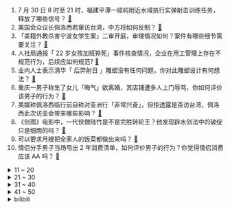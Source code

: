 1. 7 月 30 日 8 时至 21 时，福建平潭一岐屿附近水域执行实弹射击训练任务，释放了哪些信号？ [:link:](https://www.zhihu.com/question/545994985)
2. 美国会众议长佩洛西若窜访台湾，中方将如何反制？ [:link:](https://www.zhihu.com/question/546052776)
3. 「美籍外教杀害宁波女学生案」二审开庭，审理情况如何？案件有哪些细节需要关注？ [:link:](https://www.zhihu.com/question/545967628)
4. 人社局通报「 22 岁女孩加班猝死」事件核查情况，企业在用工管理上存在不规范行为，后续应如何规范? [:link:](https://www.zhihu.com/question/546008281)
5. 业内人士表示清华「 后羿射日 」雕塑没有任何问题，你对此雕塑设计有何想法？ [:link:](https://www.zhihu.com/question/545467758)
6. 重庆一男子称生了女儿「晦气」欲离婚，其店铺遭多人上门辱骂，你如何评价该男子的行为？ [:link:](https://www.zhihu.com/question/545623896)
7. 美媒称佩洛西临行前自称对亚洲行「非常兴奋」，但拒透露是否访台湾，佩洛西此次访亚会带来哪些影响？ [:link:](https://www.zhihu.com/question/546054485)
8. 《剑雨》电影中，一代侠僧陆竹是不是完胜转轮王？他发现辟水剑法中的破绽只是细雨的吗？ [:link:](https://www.zhihu.com/question/508960154)
9. 可以要求月嫂把全家人的饭菜都做出来吗？ [:link:](https://www.zhihu.com/question/522832368)
10. 情侣分手男子当场甩出 2 年消费清单，如何评价男子的行为？你觉得情侣消费应该 AA 吗？ [:link:](https://www.zhihu.com/question/545939643)
<details>
<summary>11 ~ 20</summary>

11. 为什么科研人员科学家在地位和财富上没有站在顶端？ [:link:](https://www.zhihu.com/question/359998081)
12. 上海复工后的真实情况如何，生活都正常了吗？工作状态如何？ [:link:](https://www.zhihu.com/question/536323427)
13. 妻子带 3 娃拒切洋葱被丈夫捅死，法院判其故意伤害罪，无期徒刑，如何从法律角度进行解读？ [:link:](https://www.zhihu.com/question/545960826)
14. 每日优鲜创始人回应跑路，称「这种谣言太恶毒了」，另有负责人称「所有高管都在北京」，目前公司情况如何？ [:link:](https://www.zhihu.com/question/545981348)
15. 如何看待杭州市场监管局就低价恶性竞争等问题约谈美团、饿了么平台？这透漏了哪些信息？ [:link:](https://www.zhihu.com/question/545816894)
16. 基础很差，英语几乎零基础，如何从头学起，到底如何才能学好英语？ [:link:](https://www.zhihu.com/question/24543266)
17. 夏天孩子挑食，不爱吃饭怎么办？ [:link:](https://www.zhihu.com/question/477756631)
18. 最适合夏天出去玩的地方有哪些？ [:link:](https://www.zhihu.com/question/473438431)
19. 为什么大家都说货车司机都是狠人？ [:link:](https://www.zhihu.com/question/276263183)
20. 雷克萨斯回应车门锁死车辆燃烧致 1 死 2 伤，称「具体情况要以最终调查结果为准」，哪些信息值得关注？ [:link:](https://www.zhihu.com/question/545974800)
</details>
<details>
<summary>21 ~ 30</summary>

21. 作者称二舅「没有一分钱收入」，当地表示其 09 年已办残疾证，残疾人补贴标准是怎样的？ [:link:](https://www.zhihu.com/question/545923005)
22. RNG 宣布阿灵顿 Major 一号位 Ghost 遭签证杀，ANA 将替补出战，对此你有什么想说的？ [:link:](https://www.zhihu.com/question/545963355)
23. 博主晒 90 后券商交易员老公月入超 8 万，中金回应「该员工正被停职调查中」，如何看待此事？ [:link:](https://www.zhihu.com/question/545885424)
24. 《神雕侠侣》中郭襄的性格要好过郭芙，但为什么黄蓉更喜欢郭芙？ [:link:](https://www.zhihu.com/question/542184208)
25. 全国超 1400 万人口承受 60 分钟以上极端通勤，北京占 600 万，这一数据反映出哪些问题？ [:link:](https://www.zhihu.com/question/545921662)
26. 为什么说 iPhone 13 Pro 是一款几乎没有短板的手机？ [:link:](https://www.zhihu.com/question/545849617)
27. 如何看待支付宝可一键取消自动扣款引发热议？为什么会激起用户用户对选择的大讨论？ [:link:](https://www.zhihu.com/question/545814112)
28. 河南对 4 家村镇银行账外业务客户本金单家机构单人合并金额 10-15 万元开始垫付，释放了哪些信号？ [:link:](https://www.zhihu.com/question/545950095)
29. 为何街机厅不能直接用人民币硬币，而必须购买代币？ [:link:](https://www.zhihu.com/question/26346531)
30. 一千万存款可以不找稳定工作吗？ [:link:](https://www.zhihu.com/question/539325023)
</details>
<details>
<summary>31 ~ 40</summary>

31. 为什么现在的工人（体力劳动者）挣钱不着急了，提不起工作积极性了? [:link:](https://www.zhihu.com/question/542035576)
32. 凭心而论，沈腾、马丽主演的电影《独行月球》拍得怎么样？ [:link:](https://www.zhihu.com/question/545643859)
33. 樊振东缺席比赛被扣 1400 分，是什么情况？ [:link:](https://www.zhihu.com/question/545357624)
34. 政治局会议定调下半年经济工作，向市场传递了哪些新信号？ [:link:](https://www.zhihu.com/question/545940658)
35. 人们在没有计算机的帮助下是如何计算根号3？ [:link:](https://www.zhihu.com/question/531661850)
36. 如何评价《崩坏3》7月29日开放的新主线《致爱莉希雅》？ [:link:](https://www.zhihu.com/question/545930945)
37. 什么食物越吃越瘦? [:link:](https://www.zhihu.com/question/28630533)
38. 《星汉灿烂》男主凌不疑的人设有哪些槽点？ [:link:](https://www.zhihu.com/question/544770539)
39. 为什么网红餐饮都死得很快？ [:link:](https://www.zhihu.com/question/360030494)
40. 人类的科技，是否已经接近极限？ [:link:](https://www.zhihu.com/question/267068003)
</details>
<details>
<summary>41 ~ 50</summary>

41. 美国第二季度 GDP 同比下降 0.9%，对美中期选举产生哪些影响？下半年中国出口会受到多大影响？ [:link:](https://www.zhihu.com/question/545821336)
42. 阿里巴巴被美国证监会列入「预摘牌」名单，面临退市风险，还将带来哪些影响？ [:link:](https://www.zhihu.com/question/546054781)
43. 国内多所名校土木类专业投档线大跌，同济等大学该类专业均出现计划余额，如何解读？土木类专业前景或将如何？ [:link:](https://www.zhihu.com/question/545922547)
44. 多地查处公务员考试违纪行为，有考生禁考五年，反映了哪些问题？ [:link:](https://www.zhihu.com/question/545903657)
45. 结婚 16 年 3 孩均非亲生男子发声，称被妻子和情夫用自制炸药恐吓，如何从法律角度分析该事件？ [:link:](https://www.zhihu.com/question/545905852)
46. 网传《密室大逃脱》涉嫌抄袭，纸嫁衣声明称「未授权使用相关知识产权」，具体情况如何？ [:link:](https://www.zhihu.com/question/545980053)
47. 「雷克萨斯车祸」救人司机发声，称「车门是用撬棍撬开的，女乘客腿部被夹无法拉出」，还有哪些细节需要关注？ [:link:](https://www.zhihu.com/question/546005714)
48. 如何评价《英雄联盟手游》新推出的「峡谷之巅」模式？ [:link:](https://www.zhihu.com/question/545556471)
49. 为什么谷歌、Meta 等科技巨头呼吁废除闰秒，取消会带来哪些影响？ [:link:](https://www.zhihu.com/question/545452698)
50. 2022 LPL 夏季赛TES 2:0 TT，如何评价这场比赛？ [:link:](https://www.zhihu.com/question/545958579)
</details><details>
<summary>bilibili</summary>

1. 回村三天，二舅治好了我的精神内耗 [:link:](//www.bilibili.com/video/BV1MN4y177PB)
2. 没错，是本人来B站了！ [:link:](//www.bilibili.com/video/BV11e4y1Q7ac)
3. 《原神》须弥前瞻短片03——明慧的序曲 [:link:](//www.bilibili.com/video/BV1k94y1D73y)
4. 自制战斗机式的打水仗摩托车 [:link:](//www.bilibili.com/video/BV1cG4y1q7iY)
5. “那是因为二舅活得好，不是因为我写得好” [:link:](//www.bilibili.com/video/BV1dr4y1L7cN)
6. 《您的外卖员正在吃您的外卖》 [:link:](//www.bilibili.com/video/BV1oa411K7MG)
7. 《 燃 死 我 啦 》 [:link:](//www.bilibili.com/video/BV1Mt4y1L7DZ)
8. 【 错过的烟火 | 官方MV 】周杰伦 荒漠抒情摇滚曲风  错过你寂寞一路狂飙 [:link:](//www.bilibili.com/video/BV1vB4y1k7AK)
9. 一辈子忘不掉的MC短片 [:link:](//www.bilibili.com/video/BV11r4y1L7Vc)
10. 「致以无瑕之人」——爱莉希雅「真我·人之律者」角色预告 [:link:](//www.bilibili.com/video/BV1DS4y1t7rs)
<details>
<summary>11 ~ 20</summary>

11. 万万没想到，我竟然成了那个幸运儿！ [:link:](//www.bilibili.com/video/BV1gS4y1t7ZP)
12. 为什么中国人敢对神说“不”？ [:link:](//www.bilibili.com/video/BV1vV4y177Sf)
13. 互联网的美妙之处 [:link:](//www.bilibili.com/video/BV1nG4y1i768)
14. “ 冰  块  刺  客 3.0 ” [:link:](//www.bilibili.com/video/BV1qe4y1Q7zE)
15. 和 牛 天 花 板 [:link:](//www.bilibili.com/video/BV1ur4y1j71a)
16. 真巧 [:link:](//www.bilibili.com/video/BV1vG411H7bV)
17. 这搭档还能要吗！ [:link:](//www.bilibili.com/video/BV1HU4y1q7Tn)
18. 交错之地 | 永劫无间全新地图【火罗国】预告CG [:link:](//www.bilibili.com/video/BV1Dg411Z7KZ)
19. 被遗忘的塑料 烟头 [:link:](//www.bilibili.com/video/BV1DB4y1k795)
20. 最 伟 大 的 炮 击 ！【C4快乐阴人流#31】 [:link:](//www.bilibili.com/video/BV1ga411T7V9)
</details>
<details>
<summary>21 ~ 30</summary>

21. 这还能是.....植物大战僵尸！？代码自制戴夫的晚年生活！ [:link:](//www.bilibili.com/video/BV1uY4y1P79z)
22. 胖虎眼是什么梗【梗指南】 [:link:](//www.bilibili.com/video/BV1or4y1L77b)
23. 请 给 天 津 鲶 鱼 面 包 片 [:link:](//www.bilibili.com/video/BV1NU4y1q7SS)
24. 间谍过家家之阿尼亚我不要学习 [:link:](//www.bilibili.com/video/BV1kg411y7fj)
25. 今天不想搞笑了 [:link:](//www.bilibili.com/video/BV1NG4y1q7bH)
26. 公园偶遇“社交恐怖分子” [:link:](//www.bilibili.com/video/BV1BT411E74H)
27. 刑啊，给我耍把戏是吧？ [:link:](//www.bilibili.com/video/BV1UY4y1A7wt)
28. life gose on [:link:](//www.bilibili.com/video/BV1ZV4y1L7Ge)
29. “即使看了千遍、万遍，这些电影也看不腻” [:link:](//www.bilibili.com/video/BV15a411U7TK)
30. 手机灌液氮？零下196℃当场炸裂！让SOC体验原地感冒【科技达】 [:link:](//www.bilibili.com/video/BV1YG4y1i7J2)
</details>
<details>
<summary>31 ~ 40</summary>

31. 无论开不开心，没有火锅解决不了的 [:link:](//www.bilibili.com/video/BV1oF411P76P)
32. 食 材 高 端，但 是 阴 间！ [:link:](//www.bilibili.com/video/BV1xe4y1Q7hW)
33. 【原神】温迪：嗨！旅行者，至冬去不去？ [:link:](//www.bilibili.com/video/BV11V4y177qL)
34. 鸡 你 太 踊 Ｒｅｍｉｘ [:link:](//www.bilibili.com/video/BV1Ma411T7aM)
35. 7月27日 [:link:](//www.bilibili.com/video/BV1uB4y1b7h6)
36. 《误导向》热心市民-感人短片 [:link:](//www.bilibili.com/video/BV1Fa411U7SM)
37. 你永叫不醒一个假装努力的人 [:link:](//www.bilibili.com/video/BV1dS4y147pP)
38. 《 奇 怪 的 沙 雕 增 加 了 》 [:link:](//www.bilibili.com/video/BV1CY4y1j71u)
39. 为什么我要花100块，复刻5毛钱的玩意儿？？ [:link:](//www.bilibili.com/video/BV1CG411H795)
40. 【散人】与心海的斗智斗勇！坑爹i wanna欢乐大战 [:link:](//www.bilibili.com/video/BV17B4y1h7uN)
</details>
<details>
<summary>41 ~ 50</summary>

41. 【原神】好家伙！从未见过如此丝滑的剪辑！ [:link:](//www.bilibili.com/video/BV1dB4y1k7nB)
42. 夏天的第一杯《西米珍珠奶茶》 [:link:](//www.bilibili.com/video/BV1Mg41117tB)
43. 【小英雄阿尼亚】 [:link:](//www.bilibili.com/video/BV1BY4y1j7Qt)
44. 张嘴吧小夫！ 这是最新的核酸检测方法！ [:link:](//www.bilibili.com/video/BV11g411y7bK)
45. 在古代这叫发配 [:link:](//www.bilibili.com/video/BV13B4y1h7nK)
46. 【时代少年团】《时代夏令营》04：时代的眼泪 [:link:](//www.bilibili.com/video/BV1bg41117cH)
47. 东 汉 变 种 人 [:link:](//www.bilibili.com/video/BV1ZB4y1Y7Hm)
48. 三点几了，出来饮茶先啦 [:link:](//www.bilibili.com/video/BV1tN4y177WH)
49. 跨越数亿条世界线的唯一 克洛丝 单人 1-12 [:link:](//www.bilibili.com/video/BV1594y1D7hn)
50. 可能每个人爱狗的方式不同吧…… [:link:](//www.bilibili.com/video/BV1hB4y1h7Fp)
</details>
<details>
<summary>51 ~ 60</summary>

51. 玩梗？抖机灵？别再让“地狱笑话”侵蚀你的善良！ [:link:](//www.bilibili.com/video/BV1Mg411f7H5)
52. Cos区也不能没有蒂法，就像… [:link:](//www.bilibili.com/video/BV1TY4y1P72K)
53. 洛阳酒家  厨子探店¥677 [:link:](//www.bilibili.com/video/BV1Aa411T784)
54. 【配音】可莉生贺读信 [:link:](//www.bilibili.com/video/BV1hB4y1h7bR)
55. 没有什么衣服是20岁能穿而50岁不能的！ [:link:](//www.bilibili.com/video/BV1XY4y1A7ys)
56. 爱要大声说出来！ [:link:](//www.bilibili.com/video/BV1mF411P7xV)
57. 拥有如此优秀的职员，老板心里一定很高兴。 [:link:](//www.bilibili.com/video/BV1Dt4y1G7Jh)
58. 完蛋了！女友发现了行车记录仪里的一切…… [:link:](//www.bilibili.com/video/BV1LG411H7e6)
59. 卧槽！我p都不敢p成这样，她们直接长成这样！！！ [:link:](//www.bilibili.com/video/BV1eB4y1h7Uk)
60. 【原神】换装计划！给老婆换上现代装是什么体验？ [:link:](//www.bilibili.com/video/BV1XU4y1e7N1)
</details>
<details>
<summary>61 ~ 70</summary>

61. 悼念我独自升级漫画作者去世，dubu老师一路走好！ [:link:](//www.bilibili.com/video/BV1dg411y7wS)
62. 小伙失恋后怒跑八个400米，打破学校12年纪录， 网友：这就是老师说的合理宣泄吗 [:link:](//www.bilibili.com/video/BV1kF411P76e)
63. 日 本 牛 郎 现 状【阅片无数Ⅱ 53】 [:link:](//www.bilibili.com/video/BV1NG411H78g)
64. 《三个ikun一台戏》 [:link:](//www.bilibili.com/video/BV1ht4y1V7vj)
65. 去蜡像馆的人拍视频有多拼命 [:link:](//www.bilibili.com/video/BV1oa411M7Yz)
66. 【半佛】上进心是一把双刃剑 [:link:](//www.bilibili.com/video/BV1wV4y1j7sk)
67. “魔 轮 前 世” [:link:](//www.bilibili.com/video/BV1BN4y177Xf)
68. 这破官小爷我不当了！ [:link:](//www.bilibili.com/video/BV1Ua411T7pJ)
69. 我们找到了Windows电脑续航差的原因！苹果M2深度分析 [:link:](//www.bilibili.com/video/BV18B4y1b7gj)
70. 真是绝妙好词啊😀 [:link:](//www.bilibili.com/video/BV16N4y177vr)
</details>
<details>
<summary>71 ~ 80</summary>

71. 别人想让我唱的vs我真正想唱的 [:link:](//www.bilibili.com/video/BV1eG411H7xj)
72. 这两个人晚上谁也睡不着了 [:link:](//www.bilibili.com/video/BV1QW4y127JM)
73. 当我们吃下「炸弹面包」会变成“？” [:link:](//www.bilibili.com/video/BV1MU4y1v7HX)
74. 毕竟我是听印度儿歌长大的 [:link:](//www.bilibili.com/video/BV1ZB4y187Kp)
75. 你这花园太假了 [:link:](//www.bilibili.com/video/BV1uV4y1E7QY)
76. 炒作、稀缺、奢侈品？为什么导盲犬被喷成了一场骗局？【差评君】 [:link:](//www.bilibili.com/video/BV1jW4y1y7Ld)
77. 一年赔了2.6亿！百年老店不会是用料理包吧？【凭啥这么贵ep41-全聚德】 [:link:](//www.bilibili.com/video/BV1er4y1L7Ev)
78. 美国大基建怎样了？实拍80亿美元翻新的纽约机场！ [:link:](//www.bilibili.com/video/BV1sS4y1t7ce)
79. 出差男子深夜回家，竟然做出这种事 [:link:](//www.bilibili.com/video/BV1494y1D7Dd)
80. 高分美剧《紧急呼救》前五季和《孤星》前三季，让你一次看过瘾 [:link:](//www.bilibili.com/video/BV1ba411Q7eQ)
</details>
<details>
<summary>81 ~ 90</summary>

81. 盘点影视剧十大哲学反派！看完我都想跟着他们混了~~ [:link:](//www.bilibili.com/video/BV1pT411E7uf)
82. 给大家来一首汪峰老师的歌 [:link:](//www.bilibili.com/video/BV1YS4y1t7qf)
83. 实拍立体机动装置！燃烧的经费！燃烧的梦想！ [:link:](//www.bilibili.com/video/BV1ct4y1L7en)
84. 《忠犬八嘎的故事》 [:link:](//www.bilibili.com/video/BV1oV4y177bF)
85. 一直在模仿，从未被超越 [:link:](//www.bilibili.com/video/BV1ye4y197Q4)
86. 用猫猫浅卡一下 [:link:](//www.bilibili.com/video/BV1fB4y187bm)
87. 派大星来B站了？！究竟是什么原因让他连夜离开了比基尼海滩？ [:link:](//www.bilibili.com/video/BV1a94y1D7qw)
88. 当我骗爷爷去赚钱 [:link:](//www.bilibili.com/video/BV1Ma411T7k2)
89. 钟表削弱上帝，电视毁灭文明——二十分钟读懂《娱乐至死》 [:link:](//www.bilibili.com/video/BV11T411E76B)
90. 如何一天之内得罪一家人！ [:link:](//www.bilibili.com/video/BV1YW4y1y761)
</details>
<details>
<summary>91 ~ 100</summary>

91. 你在说我的背景太假？ [:link:](//www.bilibili.com/video/BV1Ha411u7aV)
92. 猫德学院的老弱病残丑们 [:link:](//www.bilibili.com/video/BV1fF411w7rQ)
93. 《你的背景太假了》 [:link:](//www.bilibili.com/video/BV1BW4y127s3)
94. 富察·傅恒：乾隆小舅子，28岁名满天下，只因有个好姐姐？【乾隆王朝】 [:link:](//www.bilibili.com/video/BV1yT411j7Na)
95. 【三体】爆肝720个小时！被誉为科幻小说神作的《三体》到底讲了一个什么样的故事？全网最细 剧情讲解 第一集 [:link:](//www.bilibili.com/video/BV1HV4y1E7Mm)
96. 可莉：哈哈哈哈全都可以炸完！！！ [:link:](//www.bilibili.com/video/BV1qY4y1j78z)
97. 《TheShy停车场奇遇记》 [:link:](//www.bilibili.com/video/BV1nr4y1j72e)
98. 🐓鸡你太美，但是猫咪版🐓 [:link:](//www.bilibili.com/video/BV1tW4y1y7db)
99. 觉得恐怖吗？一望无际远洋上面的石油钻井平台日常生活是怎么样的呢？ [:link:](//www.bilibili.com/video/BV1ye4y1Q7e9)
100. 【树叶 白姨】鬼畜大电影       《别输在不会表达上》 [:link:](//www.bilibili.com/video/BV13V4y1j7qU)
</details></details>